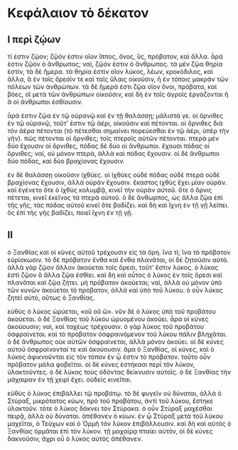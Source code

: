 # Κεφάλαιον τὸ δέκατον
## I περὶ ζῴων

τί ἐστιν ζῷον; ζῷόν ἐστιν οἵον ἵππος, ὄνος, ὕς, πρόβατον, καὶ ἄλλα. ἆρά ἐστιν ζῷον ὁ ἄνθρωπος; ναί, ζῷόν ἐστιν ὁ ἄνθρωπος. τὰ μὲν ζῷα θηρία ἐστίν, τὰ δὲ ἥμερα. τὰ θηρία ἐστὶν οἵον λύκος, λέων, κροκόδιλος, καὶ ἄλλα, ἃ ἐν τοῖς ὄρεσίν τε καὶ ταῖς ὕλαις οἰκοῦσιν, ἢ ἐν τόποις μακρὰν τῶν πόλεων τῶν ἀνθρώπων. τὰ δὲ ἥμερά ἐστι ζῷα οἵον ὄνοι, πρόβατα, καὶ βόες, οἳ μετὰ τῶν ἀνθρώπων οἰκοῦσιν, καὶ δὴ ἐν τοῖς ἀγροῖς ἐργάζονται ἢ ἃ οἱ ἄνθρωποι ἐσθίουσιν.

ἆρά ἐστιν ζῷα ἐν τῷ οὐρανῷ καὶ ἐν τῇ θαλάσσῃ; μάλιστά γε. οἱ ὄρνιθες ἐν τῷ οὐρανῷ, τοῦτ’ ἐστιν τῷ ἀέρι, οἰκοῦσιν καὶ πέτονται. οἱ ὄρνιθες διὰ τὸν ἀέρα πέτονται (τὸ πέτεσθαι σημαίνει πορεύεσθαι ἐν τῷ ἀέρι, ὑπὲρ τὴν γῆν). πῶς πέτονται οἱ ὄρνιθες; τοῖς πτεροῖς αὐτῶν πέτονται. πτερὰ μὲν δύο ἔχουσιν οἱ ὄρνιθες, πόδας δὲ δύο οἱ ἄνθρωποι. ἔχουσι πόδας οἱ ὄρνιθες; ναί, οὐ μόνον πτερά, ἀλλὰ καὶ πόδας ἔχουσιν. οἱ δὲ ἄνθρωποι δύο πόδας, καὶ δύο βραχίονας ἔχουσιν.

ἐν δὲ θαλάσσῃ οἰκοῦσιν ἰχθύες. οἱ ἰχθύες οὐδὲ πόδας οὐδὲ πτερὰ οὐδὲ βραχίονας ἔχουσιν, ἀλλὰ οὐρὰν ἔχουσιν. ἕκαστος ἰχθὺς ἔχει μίαν οὐράν. καὶ ἐγένετο ὅτε ὁ ἰχθὺς κολυμβᾷ, κινεῖ τὴν οὐρὰν αὐτοῦ. ὅτε ὁ ὄρνις πέτεται, κινεῖ ἐκεῖνος τὰ πτερὰ αὐτοῦ. ὁ δὲ ἄνθωρπος, ὡς ἄλλα ζῷα ἐπὶ τῆς γῆς, τὰς πόδας αὐτοῦ κινεῖ ὅτε βαδίζει. καὶ δὴ καὶ ἴχνη ἐν τῇ γῇ λείπει. ὃς ἐπὶ τῆς γῆς βαδίζει, ποιεῖ ἴχνη ἐν τῇ γῇ.

## II

ὁ Ξανθίας καὶ οἱ κύνες αὐτοῦ τρέχουσιν εἰς τὰ ὄρη. ἵνα τί; ἵνα τὸ πρόβατον εὑρίσκωσιν. τὸ δὲ πρόβατον ἔνθα καὶ ἔνθα πλανᾶται, οἱ δὲ ζητοῦσιν αὐτό. ἀλλὰ γὰρ ζῷον ἄλλον ἀκούεται τοῖς ὄρεσι, τοῦτ’ ἔστιν λύκος. ὁ λύκος ἐστὶ ζῷον ὃ ἄλλα ζῷα ἐσθίει. καὶ δὴ καὶ οὗτος ὁ λύκος ἐν τοῖς ὄρεσι καὶ πλανᾶται καὶ ζῷα ζήτει. μὴ πρόβατον ἀκούεται; ναὶ, ἀλλὰ οὐ μόνον ὑπὸ τῶν κυνῶν ἀκούεται τὸ πρόβατον, ἀλλὰ καὶ ὑπὸ τοῦ λύκου. ὁ οὖν λύκος ζητεῖ αὐτό, οὕτως ὁ Ξανθίας.

εὐθὺς ὁ λύκος ὠρύεται, «οὒ οὒ ὤ». νῦν δὲ ὁ λύκος ὑπὸ τοῦ προβάτου ἀκούεται. ὁ δὲ Ξανθίας τοῦ λύκου ὠρυομένου ἀκούει. ἆρα οἱ κύνες ἀκούουσιν; ναὶ, καὶ ταχέως τρέχουσιν. ὁ γὰρ λύκος τοῦ προβάτου ὀσφραίνεται. καὶ τὸ πρόβατον ὀσφραινόμενον τοῦ λύκου πάλιν βληχᾶται. ὁ δὲ ἄνθρωπος οὐκ αὐτῶν ὀσφραίνεται, ἀλλὰ μόνον ἀκούει. οἱ δὲ κύνες αὐτοῦ ὀσφραίνονταί τε καὶ ἀκούουσιν.
ἅμα ὁ Ξανθίας, οἱ κύνες, καὶ ὁ λύκος ἀφικνοῦνται εἰς τὸν τόπον ἐν ᾧ ἐστιν τὸ πρόβατον. τοῦτο οὖν πρόβατον μάλα φοβεῖται. οἱ δὲ κύνες ἑστήκασι περὶ τὸν λύκον, ὑλακτοῦντες. ὁ δὲ λύκος τοὺς ὀδόντας δείκνυσιν αὐτοῖς. ὁ δὲ Ξανθίας τὴν μάχαιραν ἐν τῇ χειρὶ ἔχει. οὐδεὶς κινεῖται.

εὐθὺς ὁ λύκος ἐπιβάλλει τῷ προβάτῳ. τὸ δὲ φυγεῖν οὐ δύναται, ἀλλὰ ὁ Στύραξ, μικρότατος κύων, πρὸ τοῦ προβάτου, ἀντὶ τοῦ λύκου, ἕστηκε ὑλακτοῦν. τότε ὁ λύκος δάκνει τὸν Στύρακα. ὁ οὖν Στύραξ μαχέσθαι πειρᾷ, ἀλλὰ οὐ δύναται. ἀπέθανεν ὁ κύων.
ἐν ᾧ Στύραξ μετὰ τοῦ λύκου μαχεῖται, ὁ Τεύχων καὶ ὁ Ὁρμῆ τὸν λύκον ἐπιβάλλουσιν. καὶ δὴ καὶ αὐτὸς ὁ Ξανθίας ὁρμᾶται ἐπὶ τὸν λύκον. τῇ μαχαίρᾳ πταίει αὐτόν, οἱ δὲ κύνες δακνοῦσιν, ἄχρι οὗ ὁ λύκος αὐτὸς ἀπέθανεν.

